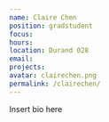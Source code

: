 ```yaml
---
name: Claire Chen
position: gradstudent
focus:
hours:
location: Durand 028
email:
projects:
avatar: clairechen.png
permalink: /clairechen/
---
```


Insert bio here